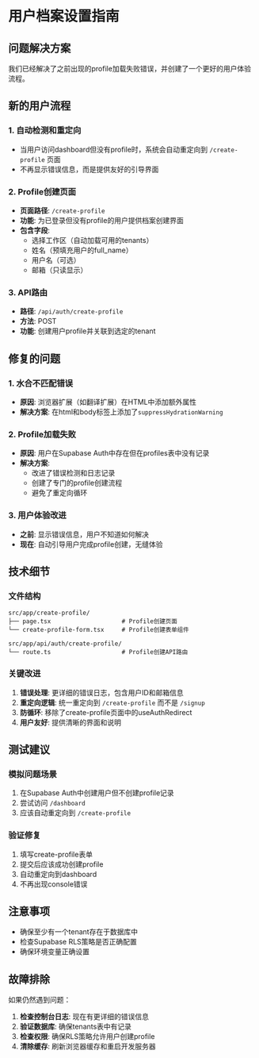 # 用户档案设置指南

## 问题解决方案

我们已经解决了之前出现的profile加载失败错误，并创建了一个更好的用户体验流程。

## 新的用户流程

### 1. 自动检测和重定向
- 当用户访问dashboard但没有profile时，系统会自动重定向到 `/create-profile` 页面
- 不再显示错误信息，而是提供友好的引导界面

### 2. Profile创建页面
- **页面路径**: `/create-profile`
- **功能**: 为已登录但没有profile的用户提供档案创建界面
- **包含字段**:
  - 选择工作区（自动加载可用的tenants）
  - 姓名（预填充用户的full_name）
  - 用户名（可选）
  - 邮箱（只读显示）

### 3. API路由
- **路径**: `/api/auth/create-profile`
- **方法**: POST
- **功能**: 创建用户profile并关联到选定的tenant

## 修复的问题

### 1. 水合不匹配错误
- **原因**: 浏览器扩展（如翻译扩展）在HTML中添加额外属性
- **解决方案**: 在html和body标签上添加了`suppressHydrationWarning`

### 2. Profile加载失败
- **原因**: 用户在Supabase Auth中存在但在profiles表中没有记录
- **解决方案**: 
  - 改进了错误检测和日志记录
  - 创建了专门的profile创建流程
  - 避免了重定向循环

### 3. 用户体验改进
- **之前**: 显示错误信息，用户不知道如何解决
- **现在**: 自动引导用户完成profile创建，无缝体验

## 技术细节

### 文件结构
```
src/app/create-profile/
├── page.tsx                    # Profile创建页面
└── create-profile-form.tsx     # Profile创建表单组件

src/app/api/auth/create-profile/
└── route.ts                    # Profile创建API路由
```

### 关键改进
1. **错误处理**: 更详细的错误日志，包含用户ID和邮箱信息
2. **重定向逻辑**: 统一重定向到 `/create-profile` 而不是 `/signup`
3. **防循环**: 移除了create-profile页面中的useAuthRedirect
4. **用户友好**: 提供清晰的界面和说明

## 测试建议

### 模拟问题场景
1. 在Supabase Auth中创建用户但不创建profile记录
2. 尝试访问 `/dashboard`
3. 应该自动重定向到 `/create-profile`

### 验证修复
1. 填写create-profile表单
2. 提交后应该成功创建profile
3. 自动重定向到dashboard
4. 不再出现console错误

## 注意事项

- 确保至少有一个tenant存在于数据库中
- 检查Supabase RLS策略是否正确配置
- 确保环境变量正确设置

## 故障排除

如果仍然遇到问题：

1. **检查控制台日志**: 现在有更详细的错误信息
2. **验证数据库**: 确保tenants表中有记录
3. **检查权限**: 确保RLS策略允许用户创建profile
4. **清除缓存**: 刷新浏览器缓存和重启开发服务器
